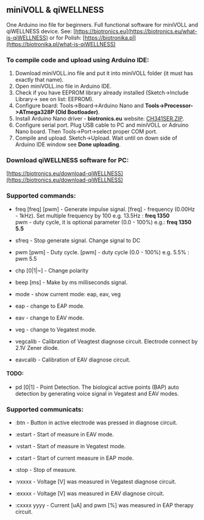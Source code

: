 ## miniVOLL & qiWELLNESS

One Arduino ino file for beginners. Full functional software for miniVOLL and qiWELLNESS device. 
See: [https://biotronics.eu](https://biotronics.eu/what-is-qiWELLNESS) or for Polish:  [https://biotronika.pl](https://biotronika.pl/what-is-qiWELLNESS) 


### To compile code and upload using Arduino IDE:
1. Download miniVOLL.ino file and put it into miniVOLL folder (it must has exactly that name). 
2. Open miniVOLL.ino file in Arduino IDE.
3. Check if you have EEPROM library already installed (Sketch->Include Library-> see on list: EEPROM).
4. Configure board: Tools->Board->Arduino Nano  and **Tools->Processor->ATmega328P (Old Bootloader)**.
5. Install Arduino Nano driver - **biotronics.eu** website: [CH341SER.ZIP]( https://biotronika.pl/sites/default/files/2016-12/CH341SER.ZIP).
6. Configure serial port. Plug USB cable to PC and miniVOLL or Adruino Nano board. Then Tools->Port->select proper COM port.
7. Compile and upload. Sketch->Upload. Wait until on down side of Arduino IDE window see **Done uploading**.

### Download qiWELLNESS software for PC:
[https://biotronics.eu/download-qiWELLNESS](https://biotronics.eu/download-qiWELLNESS)


### Supported commands:
* freq [freq] [pwm]  -  Generate impulse signal. [freq] - frequency (0.00Hz - 1kHz). Set multiple frequency by 100 e.g. 13.5Hz : **freq 1350**  
pwm - duty cycle, it is optional parameter (0.0 - 100%) e.g.: **freq 1350 5.5**

* sfreq  -  Stop generate signal. Change signal to DC
 
* pwm [pwm]  -  Duty cycle.  [pwm] - duty cycle (0.0 - 100%) e.g. 5.5% : pwm 5.5
  
* chp [0|1|~]  -  Change polarity

* beep [ms]  -  Make by ms milliseconds signal.  

* mode  -  show current mode:  eap, eav, veg

* eap  -  change to EAP mode.

* eav  -  change to EAV mode.

* veg  -  change to Vegatest mode.

* vegcalib  -  Calibration of Veagtest diagnose circuit. Electrode connect by 2.1V Zener diode.

* eavcalib  -  Calibration of EAV diagnose circuit.


#### TODO:

* pd [0|1]  -  Point Detection. The biological active points (BAP) auto detection by generating voice signal in Vegatest and EAV modes. 


### Supported communicats:

* :btn - Button in active electrode was pressed in diagnose circuit.

* :estart  -  Start of measure in EAV mode.

* :vstart  -  Start of measure in Vegatest mode.

* :cstart  -  Start of current measure in EAP mode. 

* :stop  -  Stop of measure. 

* :vxxxx  -  Voltage [V] was measured in Vegatest diagnose circuit. 

* :exxxx  -  Voltage [V] was measured in EAV diagnose circuit.

* :cxxxx yyyy  - Current [uA] and pwm [%] was measured in EAP therapy circuit.




